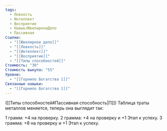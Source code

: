 ```yaml
---
tags:
  - Ловкость
  - Интеллект
  - Восприятие
  - Навык/ЮвелирноеДело
  - Пассивная
Ссылки:
  - "[[Ювелирное дело]]"
  - "[[Ловкость]]"
  - "[[Интеллект]]"
  - "[[Восприятие]]"
  - "[[Типы способностей]]"
Стоимость: "30"
Стоимость выкупа: "55"
Уровни:
  - "[[Горнило Богатства 1]]"
Связанные навыки:
  - "[[Горнило Богатства 1]]"
---
```

([[Типы способностей#Пассивная способность|П]]) Таблица траты металлов меняется, теперь она выглядит так:

1 грамм: +4 на проверку.
2 грамма: +4 на проверку и +1 Этап к успеху. 
3 грамма: +8 на проверку и +1 Этап к успеху.